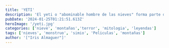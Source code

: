 ```yaml
---
title: 'YETI'
description: 'El yeti o "abominable hombre de las nieves" forma parte de la mitología popular en Tíbet y Nepal. Es una criatura misteriosa con aspecto de simio que vive en remotas montañas asiáticas. El yeti o "abominable hombre de las nieves", según numerosas leyendas, forma parte de la mitología popular en Tíbet y Nepal.'
pubDate: '2024-01-25T01:21:51.613Z'
heroImage: '/yeti.jpg'
categories: ['nieve', 'montañas','terror', 'mitologia', 'leyendas']
tags: ['nieves', 'monstruo', 'simio', 'Peliculas', 'montañas']
author: '["Iris Almaguer"]'
---
```


